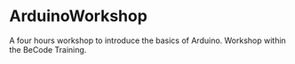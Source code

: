 # ArduinoWorkshop
A four hours workshop to introduce the basics of Arduino. Workshop within the BeCode Training.
